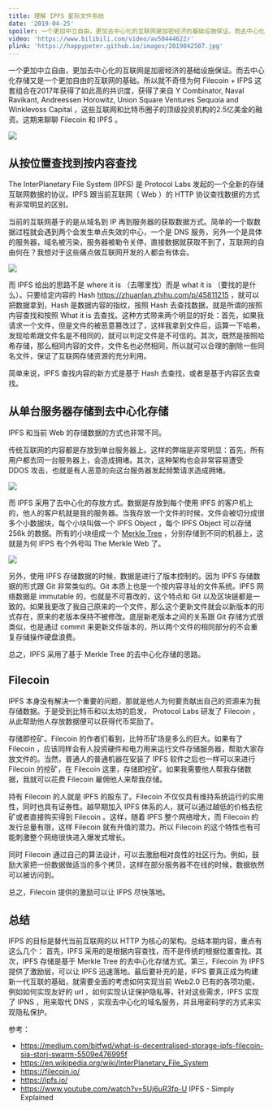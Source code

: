 ```yaml
---
title: 理解 IPFS 星际文件系统
date: '2019-04-25'
spoiler: 一个更加中立自由，更加去中心化的互联网是加密经济的基础设施保证。而去中心化存储又是一个更加自由的互联网的基础。所以就不奇怪为何 Filecoin + IFPS 这套组合在2017年获得了如此高的共识度。这期来聊聊 Filecoin 和 IPFS 。
video: 'https://www.bilibili.com/video/av50444622/'
plink: 'https://happypeter.github.io/images/2019042507.jpg'
---
```



一个更加中立自由，更加去中心化的互联网是加密经济的基础设施保证。而去中心化存储又是一个更加自由的互联网的基础。所以就不奇怪为何 Filecoin + IFPS 这套组合在2017年获得了如此高的共识度，获得了来自 Y Combinator, Naval Ravikant, Andreessen Horowitz, Union Square Ventures Sequoia and Winklevoss Capital ，这些互联网和比特币圈子的顶级投资机构的2.5亿美金的融资。这期来聊聊 Filecoin 和 IPFS 。

![](https://happypeter.github.io/images/2019042501.jpg)


## 从按位置查找到按内容查找

The InterPlanetary File System (IPFS) 是 Protocol Labs 发起的一个全新的存储互联网数据的协议。IPFS 跟当前互联网（ Web ）的 HTTP 协议查找数据的方式有非常明显的区别。


当前的互联网基于的是从域名到 IP 再到服务器的获取数据方式。简单的一个取数据过程就会遇到两个会发生单点失效的中心，一个是 DNS 服务，另外一个是具体的服务器，域名被污染，服务器被勒令关停，直接数据就获取不到了，互联网的自由何在？我想对于这些痛点做互联网开发的人都会有体会。

![](https://happypeter.github.io/images/2019042502.jpg)


而 IPFS 给出的思路不是 where it is （去哪里找）而是 what it is （要找的是什么）。只要给定内容的 Hash https://zhuanlan.zhihu.com/p/45811215 ，就可以把数据拿到，Hash 是数据内容的指纹，按照 Hash 去查找数据，就是所谓的按照内容查找和按照 What it is 去查找。这种方式带来两个明显的好处：首先，如果我请求一个文件，但是文件的被恶意篡改过了，这样我拿到文件后，运算一下哈希，发现哈希跟文件名是不相同的，就可以判定文件是不可信的。其次，既然是按照哈希存储，那么相同内容的文件，文件名也必然相同，所以就可以合理的删除一些同名文件，保证了互联网存储资源的充分利用。

简单来说，IPFS 查找内容的新方式是基于 Hash 去查找，或者是基于内容区去查找。

## 从单台服务器存储到去中心化存储

IPFS 和当前 Web 的存储数据的方式也非常不同。

传统互联网的内容都是存放到单台服务器上。这样的弊端是非常明显：首先，所有用户都去同一台服务器上，会造成拥堵。其次，这种架构也会非常容易遭受 DDOS 攻击，也就是有人恶意的向这台服务器发起频繁请求造成拥堵。

![](https://happypeter.github.io/images/2019042503.jpg)

而 IPFS 采用了去中心化的存放方式。数据是存放到每个使用 IPFS 的客户机上的，他人的客户机就是我的服务器。当我存放一个文件的时候，文件会被切分成很多个小数据块，每个小块叫做一个 IPFS Object ，每个 IPFS Object 可以存储256k 的数据。所有的小块组成一个 [Merkle Tree](./merkle) ，分别存储到不同的机器上，这就是为何 IFPS 有个外号叫 The Merkle Web 了。

![](https://happypeter.github.io/images/2019042504.jpg)

另外，使用 IPFS 存储数据的时候，数据是进行了版本控制的。因为 IPFS 存储数据的形式跟 Git 非常类似的。Git 本质上也是一个按内容寻址的文件系统。IPFS 网络数据是 immutable 的，也就是不可篡改的，这个特点和 Git 以及区块链都是一致的。如果我更改了我自己原来的一个文件，那么这个更新文件就会以新版本的形式存在，原来的老版本保持不被修改。底层新老版本之间的关系跟 Git 存储方式很类似，也是通过 commit 来更新文件版本的，所以两个文件的相同部分的不会重复存储操作硬盘浪费。

总之，IPFS 采用了基于 Merkle Tree 的去中心化存储的思路。

## Filecoin

IPFS 本身没有解决一个重要的问题，那就是他人为何要贡献出自己的资源来为我存储数据。于是受到比特币和以太坊的启发， Protocol Labs 研发了 Filecoin ，从此帮助他人存放数据便可以获得代币奖励了。

存储即挖矿。Filecoin 的作者们看到，比特币矿场是多么的巨大。如果有了 Filecoin ，应该同样会有人投资硬件和电力用来运行文件存储服务器，帮助大家存放文件的。当然，普通人的普通机器在安装了 IPFS 软件之后也一样可以来进行 Filecoin 的挖矿，在 Filecoin 这里，存储即挖矿。如果我需要他人帮我存储数据，我就可以花费 Filecoin 雇佣他人来帮我存储。



持有 Filecoin 的人就是 IPFS 的股东了。Filecoin 不仅仅具有维持系统运行的实用性，同时也具有证券性。越早期加入 IPFS 体系的人，就可以通过越低的价格去挖矿或者直接购买得到 Filecoin 。这样，随着 IPFS 整个网络增大，而 Filecoin 的发行总量有限，这样 Filecoin 就有升值的潜力。所以 Filecoin 的这个特性也有可能刺激整个网络很快进入爆发式增长。

同时 Filecoin 通过自己的算法设计，可以去激励相对良性的社区行为。例如，鼓励大家把一份数据做适当的多个拷贝，这样在部分服务器不在线的时候，数据依然可以被访问到。

总之，Filecoin 提供的激励可以让 IFPS 尽快落地。

## 总结

IFPS 的目标是替代当前互联网的以 HTTP 为核心的架构。总结本期内容，重点有这么几个： 首先，IPFS 采用的是根据内容查找，而不是传统的根据位置查找。其次，IPFS 存储是基于 Merkle Tree 的去中心化存储方式。第三，Filecoin 为 IPFS 提供了激励层，可以让 IPFS 迅速落地。最后要补充的是，IFPS 要真正成为构建新一代互联的基础，就需要全面的考虑如何实现当前 Web2.0 已有的各项功能，例如如何实现友好的 url ，如何实现认证保护隐私等，针对这些需求，IPFS 实现了 IPNS ，用来取代 DNS ，实现去中心化的域名服务，并且用密码学的方式来实现隐私保护。



参考：

- https://medium.com/bitfwd/what-is-decentralised-storage-ipfs-filecoin-sia-storj-swarm-5509e476995f
- https://en.wikipedia.org/wiki/InterPlanetary_File_System
- https://filecoin.io/
- https://ipfs.io/
- https://www.youtube.com/watch?v=5Uj6uR3fp-U IPFS - Simply Explained
